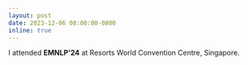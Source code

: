 ```yaml
---
layout: post
date: 2023-12-06 08:00:00-0800
inline: true
---
```


I attended **EMNLP'24** at Resorts World Convention Centre, Singapore.
